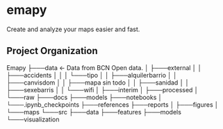 emapy
==============================

Create and analyze your maps easier and fast.

Project Organization
------------

Emapy
├───data <- Data from BCN Open data.
│   ├───external
│   │   ├───accidents
│   │   │   └───tipo
│   │   ├───alquilerbarrio
│   │   ├───canvisdom
│   │   ├───mapa sin todo
│   │   ├───sanidad
│   │   ├───sexebarris
│   │   └───wifi
│   ├───interim
│   ├───processed
│   └───raw
├───docs
├───models
├───notebooks
│   └───.ipynb_checkpoints
├───references
├───reports
│   ├───figures
│   └───maps
└───src
    ├───data
    ├───features
    ├───models
    └───visualization
